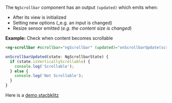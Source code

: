 The `NgScrollbar` component has an output `(updated)` which emits when:

- After its view is initialized
- Setting new options (_e.g. an input is changed)
- Resize sensor emitted (_e.g. the content size is changed_)

**Example:** Check when content becomes scrollable

```html
<ng-scrollbar #scrollbar="ngScrollbar" (updated)="onScrollbarUpdate(scrollbar.state)"></ng-scrollbar>
````

```ts
onScrollbarUpdated(state: NgScrollbarState) {
  if (state.isVerticallyScrollable) {
    console.log('Scrollable');
  } else {
    console.log('Not Scrollable');
  }
}
```

Here is a [demo stacbklitz](https://stackblitz.com/edit/ngx-scrollbar-f2qto9?file=src%2Fapp%2Fhome%2Fhome.component.ts)